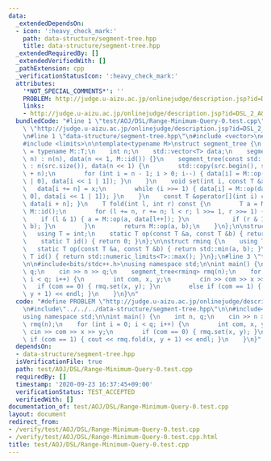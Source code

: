 ```yaml
---
data:
  _extendedDependsOn:
  - icon: ':heavy_check_mark:'
    path: data-structure/segment-tree.hpp
    title: data-structure/segment-tree.hpp
  _extendedRequiredBy: []
  _extendedVerifiedWith: []
  _pathExtension: cpp
  _verificationStatusIcon: ':heavy_check_mark:'
  attributes:
    '*NOT_SPECIAL_COMMENTS*': ''
    PROBLEM: http://judge.u-aizu.ac.jp/onlinejudge/description.jsp?id=DSL_2_A&lang=ja
    links:
    - http://judge.u-aizu.ac.jp/onlinejudge/description.jsp?id=DSL_2_A&lang=ja
  bundledCode: "#line 1 \"test/AOJ/DSL/Range-Minimum-Query-0.test.cpp\"\n#define PROBLEM\
    \ \"http://judge.u-aizu.ac.jp/onlinejudge/description.jsp?id=DSL_2_A&lang=ja\"\
    \n#line 1 \"data-structure/segment-tree.hpp\"\n#include <vector>\n#include <cassert>\n\
    #include <limits>\n\ntemplate<typename M>\nstruct segment_tree {\n    using T\
    \ = typename M::T;\n    int n;\n    std::vector<T> data;\n    segment_tree(int\
    \ n) : n(n), data(n << 1, M::id()) {}\n    segment_tree(const std::vector<T> &src)\
    \ : n(src.size()), data(n << 1) {\n        std::copy(src.begin(), src.end(), data.begin()\
    \ + n);\n        for (int i = n - 1; i > 0; i--) { data[i] = M::op(data[i << 1\
    \ | 0], data[i << 1 | 1]); }\n    }\n    void set(int i, const T &x) {\n     \
    \   data[i += n] = x;\n        while (i >>= 1) { data[i] = M::op(data[i << 1 |\
    \ 0], data[i << 1 | 1]); }\n    }\n    const T &operator[](int i) const { return\
    \ data[i + n]; }\n    T fold(int l, int r) const {\n        T a = M::id(), b =\
    \ M::id();\n        for (l += n, r += n; l < r; l >>= 1, r >>= 1) {\n        \
    \    if (l & 1) { a = M::op(a, data[l++]); }\n            if (r & 1) { b = M::op(data[--r],\
    \ b); }\n        }\n        return M::op(a, b);\n    }\n};\n\nstruct rsq {\n \
    \   using T = int;\n    static T op(const T &a, const T &b) { return a + b; }\n\
    \    static T id() { return 0; }\n};\n\nstruct rminq {\n    using T = int;\n \
    \   static T op(const T &a, const T &b) { return std::min(a, b); }\n    static\
    \ T id() { return std::numeric_limits<T>::max(); }\n};\n#line 3 \"test/AOJ/DSL/Range-Minimum-Query-0.test.cpp\"\
    \n\n#include<bits/stdc++.h>\nusing namespace std;\n\nint main() {\n    int n,\
    \ q;\n    cin >> n >> q;\n    segment_tree<rminq> rmq(n);\n    for (int i = 0;\
    \ i < q; i++) {\n        int com, x, y;\n        cin >> com >> x >> y;\n     \
    \   if (com == 0) { rmq.set(x, y); }\n        else if (com == 1) { cout << rmq.fold(x,\
    \ y + 1) << endl; }\n    }\n}\n"
  code: "#define PROBLEM \"http://judge.u-aizu.ac.jp/onlinejudge/description.jsp?id=DSL_2_A&lang=ja\"\
    \n#include\"../../../data-structure/segment-tree.hpp\"\n\n#include<bits/stdc++.h>\n\
    using namespace std;\n\nint main() {\n    int n, q;\n    cin >> n >> q;\n    segment_tree<rminq>\
    \ rmq(n);\n    for (int i = 0; i < q; i++) {\n        int com, x, y;\n       \
    \ cin >> com >> x >> y;\n        if (com == 0) { rmq.set(x, y); }\n        else\
    \ if (com == 1) { cout << rmq.fold(x, y + 1) << endl; }\n    }\n}"
  dependsOn:
  - data-structure/segment-tree.hpp
  isVerificationFile: true
  path: test/AOJ/DSL/Range-Minimum-Query-0.test.cpp
  requiredBy: []
  timestamp: '2020-09-23 16:37:45+09:00'
  verificationStatus: TEST_ACCEPTED
  verifiedWith: []
documentation_of: test/AOJ/DSL/Range-Minimum-Query-0.test.cpp
layout: document
redirect_from:
- /verify/test/AOJ/DSL/Range-Minimum-Query-0.test.cpp
- /verify/test/AOJ/DSL/Range-Minimum-Query-0.test.cpp.html
title: test/AOJ/DSL/Range-Minimum-Query-0.test.cpp
---
```

